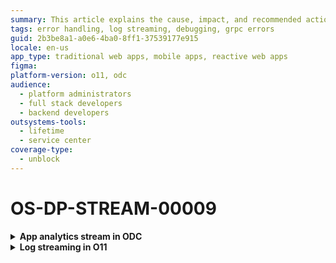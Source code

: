 ```yaml
---
summary: This article explains the cause, impact, and recommended action for a failed precondition error that occurs while connecting to the destination server.
tags: error handling, log streaming, debugging, grpc errors
guid: 2b3be8a1-a0e6-4ba0-8ff1-37539177e915
locale: en-us
app_type: traditional web apps, mobile apps, reactive web apps
figma:
platform-version: o11, odc
audience:
  - platform administrators
  - full stack developers
  - backend developers
outsystems-tools:
  - lifetime
  - service center
coverage-type:
  - unblock
---
```


# OS-DP-STREAM-00009

<details>
<summary> <strong> App analytics stream in ODC</strong></summary>

## Error message

`There was a 'failed precondition' response from your destination server.`

## Cause

The error occurs when testing the connection and the destination server responds with a gRPC 9 (Failed precondition) error.

## Impact

Unable to establish a connection with the destination server. Therefore, observability data isn't streamed to the destination.

## Recommended action

Check if the APM tool works correctly and re-establish the connection.

</details>

<details>
<summary> <strong> Log streaming in O11</strong></summary>

## Error message

`There was a 'failed precondition' response from your destination server.`

## Cause

The error occurs when testing the connection after [Configuring the log streaming service in LifeTime](https://www.outsystems.com/tk/redirect?g=172ac547-add4-4cc5-9adf-d72fbe379d35) or when checking Log Streaming health and the destination server responds with a gRPC 9 (Failed precondition) error.

## Impact

Unable to establish a connection with the destination server. Therefore, logs aren't streamed to the destination.

## Recommended action

Check if the APM tool works correctly and re-establish the connection.

</details>
